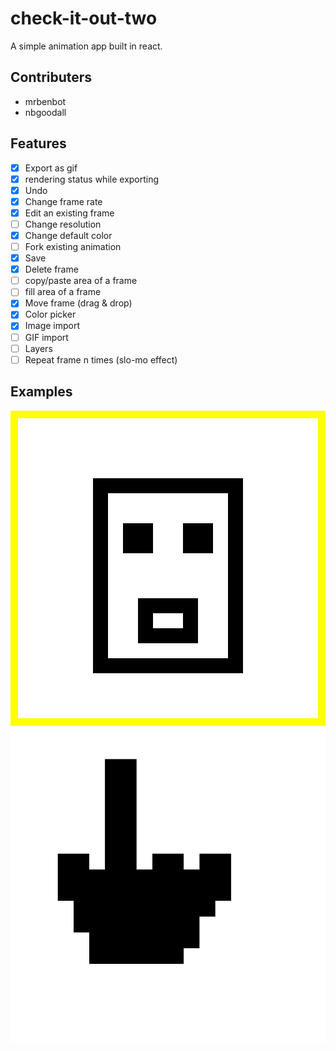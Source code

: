 # check-it-out-two

A simple animation app built in react.

## Contributers

- mrbenbot
- nbgoodall

## Features

- [x] Export as gif
- [x] rendering status while exporting
- [x] Undo
- [x] Change frame rate
- [x] Edit an existing frame
- [ ] Change resolution
- [x] Change default color
- [ ] Fork existing animation
- [x] Save
- [x] Delete frame
- [ ] copy/paste area of a frame
- [ ] fill area of a frame
- [x] Move frame (drag & drop)
- [x] Color picker
- [x] Image import
- [ ] GIF import
- [ ] Layers
- [ ] Repeat frame n times (slo-mo effect)

## Examples

![](./readme_gifs/myGif.gif)
![](./readme_gifs/finger.gif)
